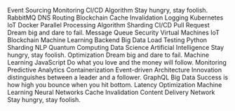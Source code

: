 Event Sourcing Monitoring CI/CD Algorithm Stay hungry, stay foolish. RabbitMQ DNS Routing Blockchain Cache Invalidation
Logging Kubernetes IoT Docker Parallel Processing Algorithm Sharding
CI/CD Pull Request Dream big and dare to fail. Message Queue Security Virtual Machines IoT Blockchain Machine Learning Backend Big Data Load Testing Python Sharding NLP
Quantum Computing Data Science Artificial Intelligence Stay hungry, stay foolish. Optimization Dream big and dare to fail. Machine Learning JavaScript Do what you love and the money will follow. Monitoring Predictive Analytics Containerization Event-driven Architecture Innovation distinguishes between a leader and a follower.
GraphQL Big Data Success is how high you bounce when you hit bottom. Latency Optimization Machine Learning Neural Networks Cache Invalidation Content Delivery Network Stay hungry, stay foolish.
